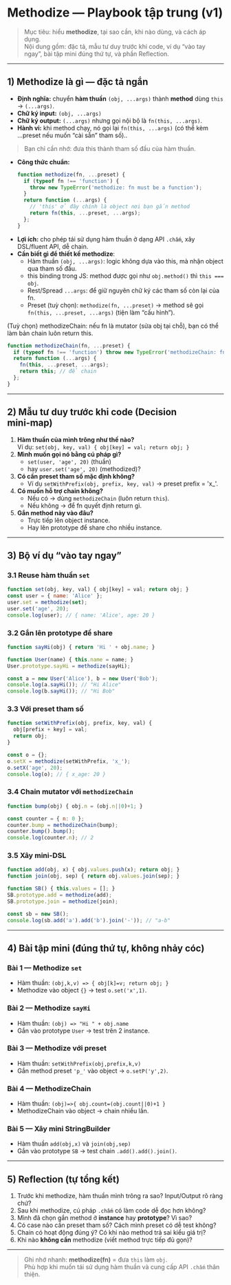 # Methodize — Playbook tập trung (v1)

> Mục tiêu: hiểu **methodize**, tại sao cần, khi nào dùng, và cách áp dụng.  
> Nội dung gồm: đặc tả, mẫu tư duy trước khi code, ví dụ “vào tay ngay”, bài tập mini đúng thứ tự, và phần Reflection.

---

## 1) Methodize là gì — đặc tả ngắn
- **Định nghĩa:** chuyển **hàm thuần** `(obj, ...args)` thành **method** dùng `this` → `(...args)`.
- **Chữ ký input:** `(obj, ...args)`
- **Chữ ký output:** `(...args)` nhưng gọi nội bộ là `fn(this, ...args)`.
- **Hành vi:** khi method chạy, nó gọi lại `fn(this, ...args)` (có thể kèm ...preset nếu muốn “cài sẵn” tham số)..
> Bạn chỉ cần nhớ: đưa this thành tham số đầu của hàm thuần.
- **Công thức chuẩn:**  
  ```js
  function methodize(fn, ...preset) {
    if (typeof fn !== 'function') {
      throw new TypeError('methodize: fn must be a function');
    }
    return function (...args) {
      // 'this' ở đây chính là object nơi bạn gắn method
      return fn(this, ...preset, ...args);
    };
  }
  ```
- **Lợi ích:** cho phép tái sử dụng hàm thuần ở dạng API `.chấm`, xây DSL/fluent API, dễ chain.
- **Cần biết gì để thiết kế methodize**:
  - Hàm thuần `(obj, ...args)`: logic không dựa vào this, mà nhận object qua tham số đầu. 
  - this binding trong JS: method được gọi như `obj.method()` thì `this === obj`. 
  - Rest/Spread `...args`: để giữ nguyên chữ ký các tham số còn lại của fn. 
  - Preset (tuỳ chọn): `methodize(fn, ...preset)` → method sẽ gọi `fn(this, ...preset, ...args)` (tiện làm “cấu hình”).

(Tuỳ chọn) methodizeChain: nếu fn là mutator (sửa obj tại chỗ), bạn có thể làm bản chain luôn return this.
   ```js
   function methodizeChain(fn, ...preset) {
     if (typeof fn !== 'function') throw new TypeError('methodizeChain: fn must be a function');
     return function (...args) {
       fn(this, ...preset, ...args);
       return this; // để chain
     };
   }
   ```

---

## 2) Mẫu tư duy trước khi code (Decision mini‑map)
1. **Hàm thuần của mình trông như thế nào?**  
   Ví dụ: `set(obj, key, val) { obj[key] = val; return obj; }`
2. **Mình muốn gọi nó bằng cú pháp gì?**  
   - `set(user, 'age', 20)` (thuần)  
   - hay `user.set('age', 20)` (methodized)?
3. **Có cần preset tham số mặc định không?**  
   - Ví dụ `setWithPrefix(obj, prefix, key, val)` → preset prefix = 'x_'.
4. **Có muốn hỗ trợ chain không?**  
   - Nếu có → dùng `methodizeChain` (luôn return `this`).  
   - Nếu không → để fn quyết định return gì.
5. **Gắn method này vào đâu?**  
   - Trực tiếp lên object instance.  
   - Hay lên prototype để share cho nhiều instance.

---

## 3) Bộ ví dụ “vào tay ngay”

### 3.1 Reuse hàm thuần `set`
```js
function set(obj, key, val) { obj[key] = val; return obj; }
const user = { name: 'Alice' };
user.set = methodize(set);
user.set('age', 20);
console.log(user); // { name: 'Alice', age: 20 }
```

### 3.2 Gắn lên prototype để share
```js
function sayHi(obj) { return 'Hi ' + obj.name; }

function User(name) { this.name = name; }
User.prototype.sayHi = methodize(sayHi);

const a = new User('Alice'), b = new User('Bob');
console.log(a.sayHi()); // "Hi Alice"
console.log(b.sayHi()); // "Hi Bob"
```

### 3.3 Với preset tham số
```js
function setWithPrefix(obj, prefix, key, val) {
  obj[prefix + key] = val;
  return obj;
}

const o = {};
o.setX = methodize(setWithPrefix, 'x_');
o.setX('age', 20);
console.log(o); // { x_age: 20 }
```

### 3.4 Chain mutator với `methodizeChain`
```js
function bump(obj) { obj.n = (obj.n||0)+1; }

const counter = { n: 0 };
counter.bump = methodizeChain(bump);
counter.bump().bump();
console.log(counter.n); // 2
```

### 3.5 Xây mini-DSL
```js
function add(obj, x) { obj.values.push(x); return obj; }
function join(obj, sep) { return obj.values.join(sep); }

function SB() { this.values = []; }
SB.prototype.add = methodize(add);
SB.prototype.join = methodize(join);

const sb = new SB();
console.log(sb.add('a').add('b').join('-')); // "a-b"
```

---

## 4) Bài tập mini (đúng thứ tự, không nhảy cóc)

### Bài 1 — Methodize `set`
- Hàm thuần: `(obj,k,v) => { obj[k]=v; return obj; }`
- Methodize vào object `{}` → test `o.set('x',1)`.

### Bài 2 — Methodize `sayHi`
- Hàm thuần: `(obj) => "Hi " + obj.name`
- Gắn vào prototype `User` → test trên 2 instance.

### Bài 3 — Methodize với preset
- Hàm thuần: `setWithPrefix(obj,prefix,k,v)`  
- Gắn method preset `'p_'` vào object → `o.setP('y',2)`.

### Bài 4 — MethodizeChain
- Hàm thuần: `(obj)=>{ obj.count=(obj.count||0)+1 }`  
- MethodizeChain vào object → chain nhiều lần.

### Bài 5 — Xây mini StringBuilder
- Hàm thuần `add(obj,x)` và `join(obj,sep)`  
- Gắn vào prototype `SB` → test chain `.add().add().join()`.

---

## 5) Reflection (tự tổng kết)
1. Trước khi methodize, hàm thuần mình trông ra sao? Input/Output rõ ràng chứ?  
2. Sau khi methodize, cú pháp `.chấm` có làm code dễ đọc hơn không?  
3. Mình đã chọn gắn method ở **instance** hay **prototype**? Vì sao?  
4. Có case nào cần preset tham số? Cách mình preset có dễ test không?  
5. Chain có hoạt động đúng ý? Có khi nào method trả sai kiểu giá trị?  
6. Khi nào **không cần** methodize (viết method trực tiếp đủ gọn)?  

---

> Ghi nhớ nhanh: **methodize(fn)** = đưa `this` làm `obj`.  
> Phù hợp khi muốn tái sử dụng hàm thuần và cung cấp API `.chấm` thân thiện.
